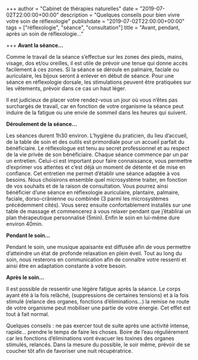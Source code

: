 +++
author = "Cabinet de thérapies naturelles"
date = "2019-07-02T22:00:00+00:00"
description = "Quelques conseils pour bien vivre votre soin de réflexologie"
publishdate = "2019-07-02T22:00:00+00:00"
tags = ["réflexologie", "séance", "consultation"]
title = "Avant, pendant, après un soin de réflexologie..."

+++
**Avant la séance…**

Comme le travail de la séance s’effectue sur les zones des pieds, mains, visage, dos et/ou oreilles, il est utile de prévoir une tenue qui donne accès facilement à ces zones. Si la séance se déroule en palmaire, faciale ou auriculaire, les bijoux seront à enlever en début de séance. Pour une séance en réflexologie dorsale, les stimulations peuvent être pratiquées sur les vêtements, prévoir dans ce cas un haut léger.

Il est judicieux de placer votre rendez-vous un jour où vous n’êtes pas surchargés de travail, car en fonction de votre organisme la séance peut induire de la fatigue ou une envie de sommeil dans les heures qui suivent.

**Déroulement de la séance...**

Les séances durent 1h30 environ. L’hygiène du praticien, du lieu d’accueil, de la table de soin et des outils est primordiale pour un accueil parfait du bénéficiaire. Le réflexologue est tenu au secret professionnel et au respect de la vie privée de son bénéficiaire. Chaque séance commence par un par un entretien. Celui-ci est important pour faire connaissance, vous permettre d’exprimer vos attentes et c’est déjà un moment de détente et de mise en confiance. Cet entretien me permet d’établir une séance adaptée à vos besoins. Nous choisirons ensemble quel microsystème traiter, en fonction de vos souhaits et de la raison de consultation. Vous pourrez ainsi bénéficier d’une séance en réflexologie auriculaire, plantaire, palmaire, faciale, dorso-crânienne ou combinée (3 parmi les microsystèmes précédemment cités). Vous serez ensuite confortablement installés sur une table de massage et commencerez à vous relaxer pendant que j’établirai un plan thérapeutique personnalisé (5min). Enfin le soin en lui-même dure environ 40min.

**Pendant le soin...**

Pendant le soin, une musique apaisante est diffusée afin de vous permettre d’atteindre un état de profonde relaxation en plein éveil. Tout au long du soin, nous resterons en communication afin de connaître votre ressenti et ainsi être en adaptation constante à votre besoin.

**Après le soin...**

Il est possible de ressentir une légère fatigue après la séance. Le corps ayant été à la fois relâché, (suppressions de certaines tensions) et à la fois stimulé (relance des organes, fonctions d’éliminations…) la remise ne route de votre organisme peut mobiliser une partie de votre énergie. Cet effet est tout à fait normal.

Quelques conseils : ne pas exercer tout de suite après une activité intense, rapide… prendre le temps de faire les choses. Boire de l’eau régulièrement car les fonctions d’éliminations vont évacuer les toxines des organes stimulés, relancés. Dans la mesure du possible, le soir même, prévoir de se coucher tôt afin de favoriser une nuit récupératrice.